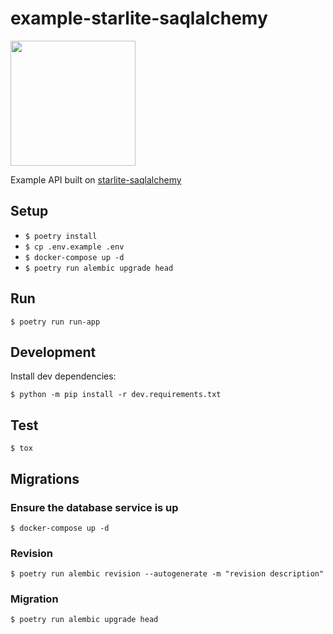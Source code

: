 # example-starlite-saqlalchemy

<img src="https://www.topsport.com.au/assets/images/logo_pulse.svg" width="200"/>

Example API built on [starlite-saqlalchemy](https://topsport-com-au.github.io/starlite-saqlalchemy/latest/)

## Setup

- `$ poetry install`
- `$ cp .env.example .env`
- `$ docker-compose up -d`
- `$ poetry run alembic upgrade head`

## Run

`$ poetry run run-app`

## Development

Install dev dependencies:

`$ python -m pip install -r dev.requirements.txt`

## Test

`$ tox`

## Migrations

### Ensure the database service is up

`$ docker-compose up -d`

### Revision

`$ poetry run alembic revision --autogenerate -m "revision description"`

### Migration

`$ poetry run alembic upgrade head`
